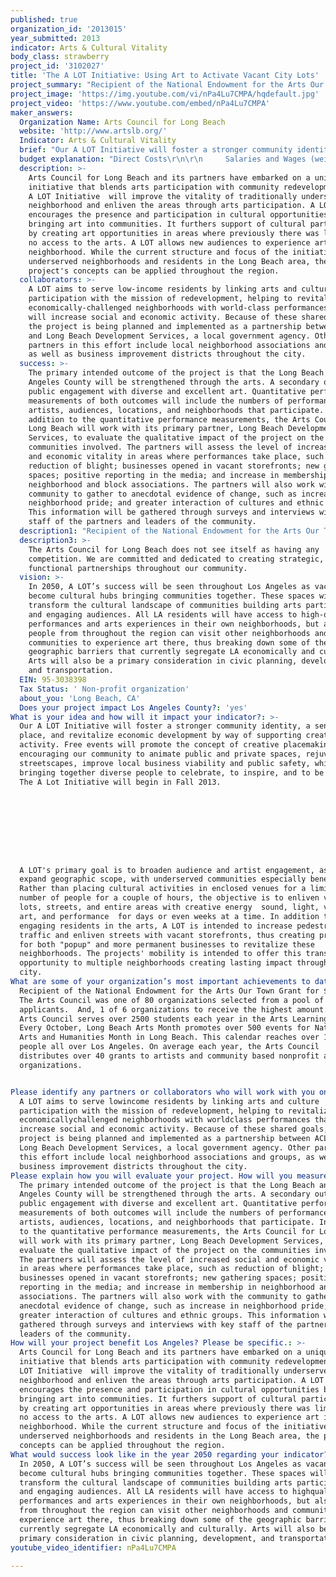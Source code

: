 ```yaml
---
published: true
organization_id: '2013015'
year_submitted: 2013
indicator: Arts & Cultural Vitality
body_class: strawberry
project_id: '3102027'
title: 'The A LOT Initiative: Using Art to Activate Vacant City Lots'
project_summary: "Recipient of the National Endowment for the Arts Our Town Grant for $150,000. The Arts Council was one of 80 organizations selected from a pool of 317 applicants.  And, 1 of 6 organizations to receive the highest amount.  The Arts Council serves over 2500 students each year in the Arts Learning program. Every October, Long Beach Arts Month promotes over 500 events for National Arts and Humanities Month in Long Beach. This calendar reaches over 100,000 people all over Los Angeles. On average each year, the Arts Council distributes over 40 grants to artists and community based nonprofit arts organizations. \r\n"
project_image: 'https://img.youtube.com/vi/nPa4Lu7CMPA/hqdefault.jpg'
project_video: 'https://www.youtube.com/embed/nPa4Lu7CMPA'
maker_answers:
  Organization Name: Arts Council for Long Beach
  website: 'http://www.artslb.org/'
  Indicator: Arts & Cultural Vitality
  brief: "Our A LOT Initiative will foster a stronger community identity, a sense of place, and revitalize economic development by way of supporting creative activity. Free events will promote the concept of creative placemaking, encouraging our community to animate public and private spaces, rejuvenate streetscapes, improve local business viability and public safety, while bringing together diverse people to celebrate, to inspire, and to be inspired. The A Lot Initiative will begin in Fall 2013.\r\n\r\n\r\nA LOT's primary goal is to broaden audience and artist engagement, as well as, expand geographic scope, with underserved communities especially benefiting. Rather than placing cultural activities in enclosed venues for a limited number of people for a couple of hours, the objective is to enliven vacant lots, streets, and entire areas with creative energy -- sound, light, visual art, and performance -- for days or even weeks at a time. In addition to engaging residents in the arts, A LOT is intended to increase pedestrian traffic and enliven streets with vacant storefronts, thus creating prospects for both \"pop-up\" and more permanent businesses to revitalize these neighborhoods. The projects' mobility is intended to offer this transformative opportunity to multiple neighborhoods creating lasting impact throughout the city."
  budget explanation: "Direct Costs\r\n\r\n     Salaries and Wages (weighted for % time)\r\n          ACLB Program Manager                  $ 14,000\r\n          ACLB Executive Director                 $   8,000\r\n          LBDS Staff                                           $ 20,000\r\n    Total Salaries and Wages                      $ 56,000\r\n    Total Fringe Benefits                               $   7,000\r\n    Total Salaries, Wages, and Benefits   $ 63,000\r\n\r\n    Other Expenses\r\n    Program Consultant                               $   60,000\r\n    Artist and Organization Honoraria      $ 150,000\r\n    Marketing, Promotion, and Outreach $   40,000\r\n    Documentation and Evaluation           $     5,000\r\n    Office Expenses                                       $        500\r\n    Total Other Expenses                             $ 255,500\r\n\r\nTotal Project Costs                                      $ 318,500\r\n"
  description: >-
    Arts Council for Long Beach and its partners have embarked on a unique,
    initiative that blends arts participation with community redevelopment. The
    A LOT Initiative  will improve the vitality of traditionally underserved
    neighborhood and enliven the areas through arts participation. A LOT
    encourages the presence and participation in cultural opportunities by
    bringing art into communities. It furthers support of cultural participation
    by creating art opportunities in areas where previously there was limited to
    no access to the arts. A LOT allows new audiences to experience art in their
    neighborhood. While the current structure and focus of the initiative  is on
    underserved neighborhoods and residents in the Long Beach area, the
    project's concepts can be applied throughout the region.  
  collaborators: >-
    A LOT aims to serve low-income residents by linking arts and culture
    participation with the mission of redevelopment, helping to revitalize
    economically-challenged neighborhoods with world-class performances that
    will increase social and economic activity. Because of these shared goals,
    the project is being planned and implemented as a partnership between ACLB
    and Long Beach Development Services, a local government agency. Other
    partners in this effort include local neighborhood associations and groups,
    as well as business improvement districts throughout the city.
  success: >-
    The primary intended outcome of the project is that the Long Beach and Los
    Angeles County will be strengthened through the arts. A secondary outcome is
    public engagement with diverse and excellent art. Quantitative performance
    measurements of both outcomes will include the numbers of performances,
    artists, audiences, locations, and neighborhoods that participate. In
    addition to the quantitative performance measurements, the Arts Council for
    Long Beach will work with its primary partner, Long Beach Development
    Services, to evaluate the qualitative impact of the project on the
    communities involved. The partners will assess the level of increased social
    and economic vitality in areas where performances take place, such as
    reduction of blight; businesses opened in vacant storefronts; new gathering
    spaces; positive reporting in the media; and increase in membership in
    neighborhood and block associations. The partners will also work with the
    community to gather to anecdotal evidence of change, such as increase in
    neighborhood pride; and greater interaction of cultures and ethnic groups.
    This information will be gathered through surveys and interviews with key
    staff of the partners and leaders of the community. 
  description1: "Recipient of the National Endowment for the Arts Our Town Grant for $150,000. The Arts Council was one of 80 organizations selected from a pool of 317 applicants.  And, 1 of 6 organizations to receive the highest amount.  The Arts Council serves over 2500 students each year in the Arts Learning program. Every October, Long Beach Arts Month promotes over 500 events for National Arts and Humanities Month in Long Beach. This calendar reaches over 100,000 people all over Los Angeles. On average each year, the Arts Council distributes over 40 grants to artists and community based nonprofit arts organizations. \r\n"
  description3: >-
    The Arts Council for Long Beach does not see itself as having any
    competition. We are committed and dedicated to creating strategic,
    functional partnerships throughout our community.  
  vision: >-
    In 2050, A LOT’s success will be seen throughout Los Angeles as vacant lots
    become cultural hubs bringing communities together. These spaces will
    transform the cultural landscape of communities building arts participation
    and engaging audiences. All LA residents will have access to high-quality
    performances and arts experiences in their own neighborhoods, but also
    people from throughout the region can visit other neighborhoods and
    communities to experience art there, thus breaking down some of the
    geographic barriers that currently segregate LA economically and culturally.
    Arts will also be a primary consideration in civic planning, development,
    and transportation.  
  EIN: 95-3038398
  Tax Status: ' Non-profit organization'
  about_you: 'Long Beach, CA'
  Does your project impact Los Angeles County?: 'yes'
What is your idea and how will it impact your indicator?: >-
  Our A LOT Initiative will foster a stronger community identity, a sense of
  place, and revitalize economic development by way of supporting creative
  activity. Free events will promote the concept of creative placemaking,
  encouraging our community to animate public and private spaces, rejuvenate
  streetscapes, improve local business viability and public safety, while
  bringing together diverse people to celebrate, to inspire, and to be inspired.
  The A Lot Initiative will begin in Fall 2013.









  A LOT's primary goal is to broaden audience and artist engagement, as well as,
  expand geographic scope, with underserved communities especially benefiting.
  Rather than placing cultural activities in enclosed venues for a limited
  number of people for a couple of hours, the objective is to enliven vacant
  lots, streets, and entire areas with creative energy  sound, light, visual
  art, and performance  for days or even weeks at a time. In addition to
  engaging residents in the arts, A LOT is intended to increase pedestrian
  traffic and enliven streets with vacant storefronts, thus creating prospects
  for both "popup" and more permanent businesses to revitalize these
  neighborhoods. The projects' mobility is intended to offer this transformative
  opportunity to multiple neighborhoods creating lasting impact throughout the
  city.
What are some of your organization’s most important achievements to date?: >+
  Recipient of the National Endowment for the Arts Our Town Grant for $150,000.
  The Arts Council was one of 80 organizations selected from a pool of 317
  applicants.  And, 1 of 6 organizations to receive the highest amount.  The
  Arts Council serves over 2500 students each year in the Arts Learning program.
  Every October, Long Beach Arts Month promotes over 500 events for National
  Arts and Humanities Month in Long Beach. This calendar reaches over 100,000
  people all over Los Angeles. On average each year, the Arts Council
  distributes over 40 grants to artists and community based nonprofit arts
  organizations. 


Please identify any partners or collaborators who will work with you on this project.: >-
  A LOT aims to serve lowincome residents by linking arts and culture
  participation with the mission of redevelopment, helping to revitalize
  economicallychallenged neighborhoods with worldclass performances that will
  increase social and economic activity. Because of these shared goals, the
  project is being planned and implemented as a partnership between ACLB and
  Long Beach Development Services, a local government agency. Other partners in
  this effort include local neighborhood associations and groups, as well as
  business improvement districts throughout the city.
Please explain how you will evaluate your project. How will you measure success?: >-
  The primary intended outcome of the project is that the Long Beach and Los
  Angeles County will be strengthened through the arts. A secondary outcome is
  public engagement with diverse and excellent art. Quantitative performance
  measurements of both outcomes will include the numbers of performances,
  artists, audiences, locations, and neighborhoods that participate. In addition
  to the quantitative performance measurements, the Arts Council for Long Beach
  will work with its primary partner, Long Beach Development Services, to
  evaluate the qualitative impact of the project on the communities involved.
  The partners will assess the level of increased social and economic vitality
  in areas where performances take place, such as reduction of blight;
  businesses opened in vacant storefronts; new gathering spaces; positive
  reporting in the media; and increase in membership in neighborhood and block
  associations. The partners will also work with the community to gather to
  anecdotal evidence of change, such as increase in neighborhood pride; and
  greater interaction of cultures and ethnic groups. This information will be
  gathered through surveys and interviews with key staff of the partners and
  leaders of the community. 
How will your project benefit Los Angeles? Please be specific.: >-
  Arts Council for Long Beach and its partners have embarked on a unique,
  initiative that blends arts participation with community redevelopment. The A
  LOT Initiative  will improve the vitality of traditionally underserved
  neighborhood and enliven the areas through arts participation. A LOT
  encourages the presence and participation in cultural opportunities by
  bringing art into communities. It furthers support of cultural participation
  by creating art opportunities in areas where previously there was limited to
  no access to the arts. A LOT allows new audiences to experience art in their
  neighborhood. While the current structure and focus of the initiative  is on
  underserved neighborhoods and residents in the Long Beach area, the project's
  concepts can be applied throughout the region.  
What would success look like in the year 2050 regarding your indicator?: >-
  In 2050, A LOT’s success will be seen throughout Los Angeles as vacant lots
  become cultural hubs bringing communities together. These spaces will
  transform the cultural landscape of communities building arts participation
  and engaging audiences. All LA residents will have access to highquality
  performances and arts experiences in their own neighborhoods, but also people
  from throughout the region can visit other neighborhoods and communities to
  experience art there, thus breaking down some of the geographic barriers that
  currently segregate LA economically and culturally. Arts will also be a
  primary consideration in civic planning, development, and transportation.  
youtube_video_identifier: nPa4Lu7CMPA

---
```

